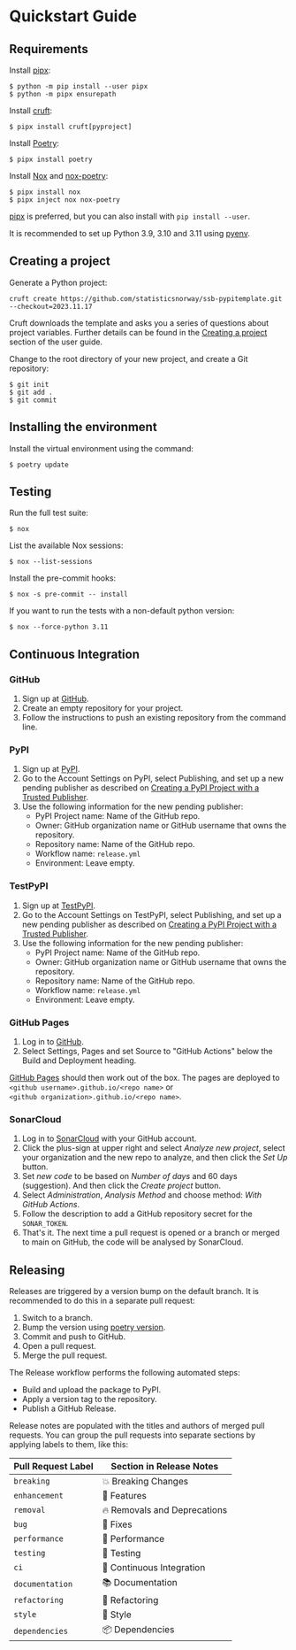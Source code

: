 # Quickstart Guide

## Requirements

Install [pipx]:

```console
$ python -m pip install --user pipx
$ python -m pipx ensurepath
```

Install [cruft]:

```console
$ pipx install cruft[pyproject]
```

Install [Poetry]:

```console
$ pipx install poetry
```

Install [Nox] and [nox-poetry]:

```console
$ pipx install nox
$ pipx inject nox nox-poetry
```

[pipx] is preferred, but you can also install with `pip install --user`.

It is recommended to set up Python 3.9, 3.10 and 3.11 using [pyenv].

## Creating a project

Generate a Python project:

```console
cruft create https://github.com/statisticsnorway/ssb-pypitemplate.git --checkout=2023.11.17
```

Cruft downloads the template and asks you a series of questions about project variables.
Further details can be found in the [Creating a project] section of the user guide.

Change to the root directory of your new project,
and create a Git repository:

```console
$ git init
$ git add .
$ git commit
```

## Installing the environment

Install the virtual environment using the command:

```console
$ poetry update
```

## Testing

Run the full test suite:

```console
$ nox
```

List the available Nox sessions:

```console
$ nox --list-sessions
```

Install the pre-commit hooks:

```console
$ nox -s pre-commit -- install
```

If you want to run the tests with a non-default python version:

```console
$ nox --force-python 3.11
```

## Continuous Integration

### GitHub

1. Sign up at [GitHub].
2. Create an empty repository for your project.
3. Follow the instructions to push an existing repository from the command line.

### PyPI

1. Sign up at [PyPI].
2. Go to the Account Settings on PyPI, select Publishing,
   and set up a new pending publisher as described on
   [Creating a PyPI Project with a Trusted Publisher][trusted publisher].
3. Use the following information for the new pending publisher:
   - PyPI Project name: Name of the GitHub repo.
   - Owner: GitHub organization name or GitHub username that owns the repository.
   - Repository name: Name of the GitHub repo.
   - Workflow name: `release.yml`
   - Environment: Leave empty.

### TestPyPI

1. Sign up at [TestPyPI].
2. Go to the Account Settings on TestPyPI, select Publishing,
   and set up a new pending publisher as described on
   [Creating a PyPI Project with a Trusted Publisher][trusted publisher].
3. Use the following information for the new pending publisher:
   - PyPI Project name: Name of the GitHub repo.
   - Owner: GitHub organization name or GitHub username that owns the repository.
   - Repository name: Name of the GitHub repo.
   - Workflow name: `release.yml`
   - Environment: Leave empty.

### GitHub Pages

1. Log in to [GitHub].
2. Select Settings, Pages and set Source to "GitHub Actions" below the
   Build and Deployment heading.

[GitHub Pages] should then work out of the box. The pages are deployed to<br>
`<github username>.github.io/<repo name>` or <br>
`<github organization>.github.io/<repo name>`.

### SonarCloud

1. Log in to [SonarCloud] with your GitHub account.
2. Click the plus-sign at upper right and select _Analyze new project_,
   select your organization and the new repo to analyze, and then click
   the _Set Up_ button.
3. Set _new code_ to be based on _Number of days_ and 60 days (suggestion).
   And then click the _Create project_ button.
4. Select _Administration_, _Analysis Method_ and choose method: _With GitHub Actions_.
5. Follow the description to add a GitHub repository secret for the `SONAR_TOKEN`.
6. That's it. The next time a pull request is opened or a branch or merged to main
   on GitHub, the code will be analysed by SonarCloud.

## Releasing

Releases are triggered by a version bump on the default branch.
It is recommended to do this in a separate pull request:

1. Switch to a branch.
2. Bump the version using [poetry version].
3. Commit and push to GitHub.
4. Open a pull request.
5. Merge the pull request.

The Release workflow performs the following automated steps:

- Build and upload the package to PyPI.
- Apply a version tag to the repository.
- Publish a GitHub Release.

Release notes are populated with the titles and authors of merged pull requests.
You can group the pull requests into separate sections
by applying labels to them, like this:

<!-- table-release-drafter-sections-begin -->

| Pull Request Label | Section in Release Notes     |
| ------------------ | ---------------------------- |
| `breaking`         | 💥 Breaking Changes          |
| `enhancement`      | 🚀 Features                  |
| `removal`          | 🔥 Removals and Deprecations |
| `bug`              | 🐞 Fixes                     |
| `performance`      | 🐎 Performance               |
| `testing`          | 🚨 Testing                   |
| `ci`               | 👷 Continuous Integration    |
| `documentation`    | 📚 Documentation             |
| `refactoring`      | 🔨 Refactoring               |
| `style`            | 💄 Style                     |
| `dependencies`     | 📦 Dependencies              |

<!-- table-release-drafter-sections-end -->

[cookiecutter]: https://github.com/cookiecutter/cookiecutter
[creating a project]: https://statisticsnorway.github.io/ssb-pypitemplate/guide.html#creating-a-project
[cruft]: https://cruft.github.io/cruft/
[github]: https://github.com/
[github pages]: https://docs.github.com/en/pages
[install-poetry.py]: https://install.python-poetry.org/
[nox]: https://nox.thea.codes/
[nox-poetry]: https://nox-poetry.readthedocs.io/
[pipx]: https://pypa.github.io/pipx/
[poetry]: https://python-poetry.org/
[poetry version]: https://python-poetry.org/docs/cli/#version
[pyenv]: https://github.com/pyenv/pyenv
[pypi]: https://pypi.org/
[read the docs]: https://readthedocs.org/
[sonarcloud]: https://www.sonarsource.com/products/sonarcloud/
[testpypi]: https://test.pypi.org/
[trusted publisher]: https://docs.pypi.org/trusted-publishers/creating-a-project-through-oidc/
